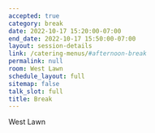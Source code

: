 ```yaml
---
accepted: true
category: break
date: 2022-10-17 15:20:00-07:00
end_date: 2022-10-17 15:50:00-07:00
layout: session-details
link: /catering-menus/#afternoon-break
permalink: null
room: West Lawn
schedule_layout: full
sitemap: false
talk_slot: full
title: Break
---
```


West Lawn
